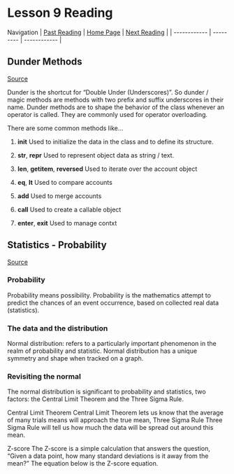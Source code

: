 # Lesson 9 Reading

Navigation
| [Past Reading](../Read-08/README.md) | [Home Page](../README.md) | [Next Reading](../Read-10/README.md) |
| ------------ | --------- | ------------ |

## Dunder Methods

[Source](https://dbader.org/blog/python-dunder-methods)

Dunder is the shortcut for “Double Under (Underscores)”. So dunder / magic methods are methods with two prefix and suffix underscores in their name. Dunder methods are to shape the behavior of the class whenever an operator is called. They are commonly used for operator overloading.

There are some common methods like...

1. __init__
  Used to initialize the data in the class and to define its structure.

2. __str__, __repr__
  Used to represent object data as string / text.

3. __len__, __getitem__, __reversed__
  Used to iterate over the account object

4. __eq__, __lt__
  Used to compare accounts

5. __add__
  Used to merge accounts

6. __call__
  Used to create a callable object

7. __enter__, __exit__
  Used to manage contxt

## Statistics - Probability

[Source](https://www.dataquest.io/blog/basic-statistics-in-python-probability/)

### Probability

Probability means possibility. Probability is the mathematics attempt to predict the chances of an event occurrence, based on collected real data (statistics).

### The data and the distribution

Normal distribution: refers to a particularly important phenomenon in the realm of probability and statistic.
Normal distribution has a unique symmetry and shape when tracked on a graph.

### Revisiting the normal

The normal distribution is significant to probability and statistics, two factors: the Central Limit Theorem and the Three Sigma Rule.

Central Limit Theorem Central Limit Theorem lets us know that the average of many trials means will approach the true mean, Three Sigma Rule Three Sigma Rule will tell us how much the data will be spread out around this mean.

Z-score The Z-score is a simple calculation that answers the question, “Given a data point, how many standard deviations is it away from the mean?” The equation below is the Z-score equation.
